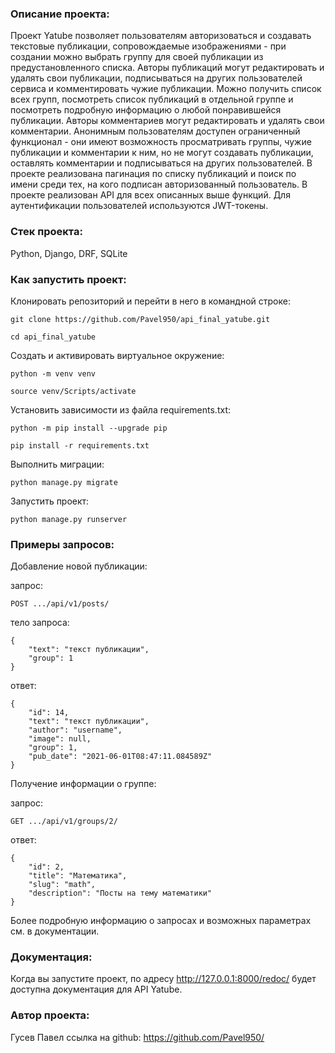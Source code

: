 ### Описание проекта:

Проект Yatube позволяет пользователям авторизоваться и создавать текстовые публикации, сопровождаемые изображениями - при создании можно выбрать группу для своей публикации из предустановленного списка. Авторы публикаций могут редактировать и удалять свои публикации, подписываться на других пользователей сервиса и комментировать чужие публикации. Можно получить список всех групп, посмотреть список публикаций в отдельной группе и посмотреть подробную информацию о любой понравившейся публикации. Авторы комментариев могут редактировать и удалять свои комментарии. 
Анонимным пользователям доступен ограниченный функционал - они имеют возможность просматривать группы, чужие публикации и комментарии к ним, но не могут создавать публикации, оставлять комментарии и подписываться на других пользователей.
В проекте реализована пагинация по списку публикаций и поиск по имени среди тех, на кого подписан авторизованный пользователь.
В проекте реализован API для всех описанных выше функций.
Для аутентификации пользователей используются JWT-токены.

### Стек проекта:

Python, Django, DRF, SQLite

### Как запустить проект:

Клонировать репозиторий и перейти в него в командной строке:

```
git clone https://github.com/Pavel950/api_final_yatube.git
```

```
cd api_final_yatube
```

Cоздать и активировать виртуальное окружение:

```
python -m venv venv
```

```
source venv/Scripts/activate
```

Установить зависимости из файла requirements.txt:

```
python -m pip install --upgrade pip
```

```
pip install -r requirements.txt
```

Выполнить миграции:

```
python manage.py migrate
```

Запустить проект:

```
python manage.py runserver
```

### Примеры запросов:

Добавление новой публикации:

запрос:
```
POST .../api/v1/posts/
```

тело запроса:
```
{
    "text": "текст публикации",
    "group": 1
} 
```

ответ:
```
{
    "id": 14,
    "text": "текст публикации",
    "author": "username",
    "image": null,
    "group": 1,
    "pub_date": "2021-06-01T08:47:11.084589Z"
}
```

Получение информации о группе:

запрос:
```
GET .../api/v1/groups/2/
```

ответ:
```
{
    "id": 2,
    "title": "Математика",
    "slug": "math",
    "description": "Посты на тему математики"
}
```

Более подробную информацию о запросах и возможных параметрах см. в документации.

### Документация:

Когда вы запустите проект, по адресу http://127.0.0.1:8000/redoc/ будет доступна документация для API Yatube.

### Автор проекта:

Гусев Павел
ссылка на github: https://github.com/Pavel950/